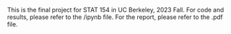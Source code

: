 This is the final project for STAT 154 in UC Berkeley, 2023 Fall.
For code and results, please refer to the /ipynb file.
For the report, please refer to the .pdf file.

